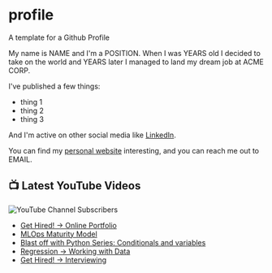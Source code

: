 # profile
A template for a Github Profile

My name is NAME and I'm a POSITION. When I was YEARS old I decided to take on the world and YEARS later I managed to land my dream job at ACME CORP.

I've published a few things:

* thing 1
* thing 2
* thing 3

And I'm active on other social media like [LinkedIn](https://www.linkedin.com/in/NICKNAME).

You can find my [personal website](https://example.com) interesting, and you can reach me out to EMAIL.


## 📺 Latest YouTube Videos

![YouTube Channel Subscribers](https://img.shields.io/youtube/channel/subscribers/UCt56bfntHoZFI60G5NIiTww?label=YouTube%20Subscribers&style=social)

<!-- YOUTUBE-VIDEOS-LIST:START -->
- [Get Hired! → Online Portfolio](https://www.youtube.com/watch?v=lz6ScLnZpW0)
- [MLOps Maturity Model](https://www.youtube.com/watch?v=0TUct3EvGd8)
- [Blast off with Python Series: Conditionals and variables](https://www.youtube.com/watch?v=1cIMLGUsYvA)
- [Regression → Working with Data](https://www.youtube.com/watch?v=11AnOn_OAcE)
- [Get Hired! → Interviewing](https://www.youtube.com/watch?v=mwACABWPzb4)
<!-- YOUTUBE-VIDEOS-LIST:END -->
